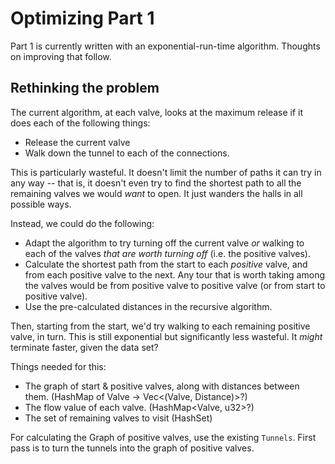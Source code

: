 # Optimizing Part 1
Part 1 is currently written with an exponential-run-time algorithm. Thoughts on improving that follow.

## Rethinking the problem
The current algorithm, at each valve, looks at the maximum release if it does each of the following things:
- Release the current valve
- Walk down the tunnel to each of the connections.

This is particularly wasteful. It doesn't limit the number of paths it can try in any way -- that is, it doesn't even try to find the shortest path to all the remaining valves we would *want* to open. It just wanders the halls in all possible ways.

Instead, we could do the following:
- Adapt the algorithm to try turning off the current valve *or* walking to each of the valves *that are worth turning off* (i.e. the positive valves).
- Calculate the shortest path from the start to each *positive* valve, and from each positive valve to the next. Any tour that is worth taking among the valves would be from positive valve to positive valve (or from start to positive valve).
- Use the pre-calculated distances in the recursive algorithm.

Then, starting from the start, we'd try walking to each remaining positive valve, in turn. This is still exponential but significantly less wasteful. It *might* terminate faster, given the data set?

Things needed for this: 
- The graph of start & positive valves, along with distances between them. (HashMap of Valve -> Vec<(Valve, Distance)>?)
- The flow value of each valve. (HashMap<Valve, u32>?)
- The set of remaining valves to visit (HashSet<Valve>)

For calculating the Graph of positive valves, use the existing `Tunnels`. First pass is to turn the tunnels into the graph of positive valves.
